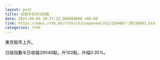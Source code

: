 ```yaml
---
layout: post
title: 日股半日升102點
date: 2021-06-03 10:37:32.000000000 +08:00
link: https://news.rthk.hk/rthk/ch/component/k2/1594067-20210603.htm
categories: rthk
---
```


東京股市上升。

日經指數半日收報29048點，升102點，升幅0.35%。
